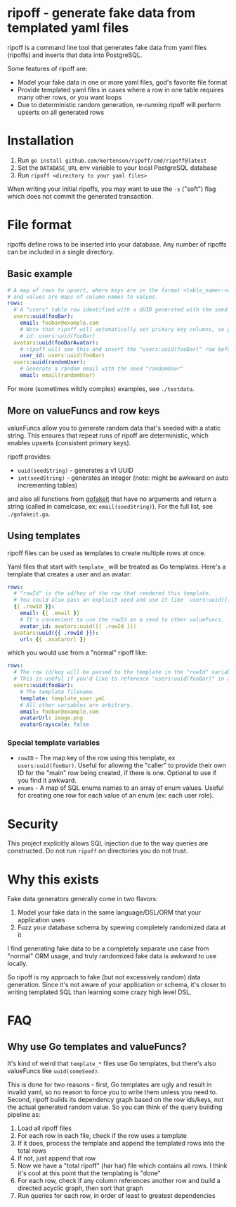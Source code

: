 # ripoff - generate fake data from templated yaml files

ripoff is a command line tool that generates fake data from yaml files (ripoffs) and inserts that data into PostgreSQL.

Some features of ripoff are:

- Model your fake data in one or more yaml files, god's favorite file format
- Provide templated yaml files in cases where a row in one table requires many other rows, or you want loops
- Due to deterministic random generation, re-running ripoff will perform upserts on all generated rows

# Installation

1. Run `go install github.com/mortenson/ripoff/cmd/ripoff@latest`
2. Set the `DATABASE_URL` env variable to your local PostgreSQL database
3. Run `ripoff <directory to your yaml files>`

When writing your initial ripoffs, you may want to use the `-s` ("soft") flag which does not commit the generated transaction.

# File format

ripoffs define rows to be inserted into your database. Any number of ripoffs can be included in a single directory.

## Basic example

```yaml
# A map of rows to upsert, where keys are in the format <table_name>:<valueFunc>(<seed>),
# and values are maps of column names to values.
rows:
  # A "users" table row identified with a UUID generated with the seed "fooBar"
  users:uuid(fooBar):
    email: foobar@example.com
    # Note that ripoff will automatically set primary key columns, so you don't need to add:
    # id: users:uuid(fooBar)
  avatars:uuid(fooBarAvatar):
    # ripoff will see this and insert the "users:uuid(fooBar)" row before this row
    user_id: users:uuid(fooBar)
  users:uuid(randomUser):
    # Generate a random email with the seed "randomUser"
    email: email(randomUser)
```

For more (sometimes wildly complex) examples, see `./testdata`.

## More on valueFuncs and row keys

valueFuncs allow you to generate random data that's seeded with a static string. This ensures that repeat runs of ripoff are deterministic, which enables upserts (consistent primary keys).

ripoff provides:

- `uuid(seedString)` - generates a v1 UUID
- `int(seedString)` - generates an integer (note: might be awkward on auto incrementing tables)

and also all functions from [gofakeit](https://github.com/brianvoe/gofakeit?tab=readme-ov-file#functions) that have no arguments and return a string (called in camelcase, ex: `email(seedString)`). For the full list, see `./gofakeit.go`.

## Using templates

ripoff files can be used as templates to create multiple rows at once.

Yaml files that start with `template_` will be treated as Go templates. Here's a template that creates a user and an avatar:

```yaml
rows:
  # "rowId" is the id/key of the row that rendered this template.
  # You could also pass an explicit seed and use it like `users:uuid({{ .seed }})`
  {{ .rowId }}:
    email: {{ .email }}
    # It's convenient to use the rowId as a seed to other valueFuncs.
    avatar_id: avatars:uuid({{ .rowId }})
  avatars:uuid({{ .rowId }}):
    url: {{ .avatarUrl }}
```

which you would use from a "normal" ripoff like:

```yaml
rows:
  # The row id/key will be passed to the template in the "rowId" variable.
  # This is useful if you'd like to reference "users:uuid(fooBar)" in a foreign key elsewhere.
  users:uuid(fooBar):
    # The template filename.
    template: template_user.yml
    # All other variables are arbitrary.
    email: foobar@example.com
    avatarUrl: image.png
    avatarGrayscale: false
```

### Special template variables

- `rowID` - The map key of the row using this template, ex `users:uuid(fooBar)`. Useful for allowing the "caller" to provide their own ID for the "main" row being created, if there is one. Optional to use if you find it awkward.
- `enums` - A map of SQL enums names to an array of enum values. Useful for creating one row for each value of an enum (ex: each user role).

# Security

This project explicitly allows SQL injection due to the way queries are constructed. Do not run `ripoff` on directories you do not trust.

# Why this exists

Fake data generators generally come in two flavors:

1. Model your fake data in the same language/DSL/ORM that your application uses
2. Fuzz your database schema by spewing completely randomized data at it

I find generating fake data to be a completely separate use case from "normal" ORM usage, and truly randomized fake data is awkward to use locally.

So ripoff is my approach to fake (but not excessively random) data generation. Since it's not aware of your application or schema, it's closer to writing templated SQL than learning some crazy high level DSL.

# FAQ

## Why use Go templates and valueFuncs?

It's kind of weird that `template_*` files use Go templates, but there's also valueFuncs like `uuid(someSeed)`.

This is done for two reasons - first, Go templates are ugly and result in invalid yaml, so no reason to force you to write them unless you need to. Second, ripoff builds its dependency graph based on the row ids/keys, not the actual generated random value. So you can think of the query building pipeline as:

1. Load all ripoff files
2. For each row in each file, check if the row uses a template
3. If it does, process the template and append the templated rows into the total rows
4. If not, just append that row
5. Now we have a "total ripoff" (har har) file which contains all rows. I think it's cool at this point that the templating is "done"
6. For each row, check if any column references another row and build a directed acyclic graph, then sort that graph
7. Run queries for each row, in order of least to greatest dependencies
